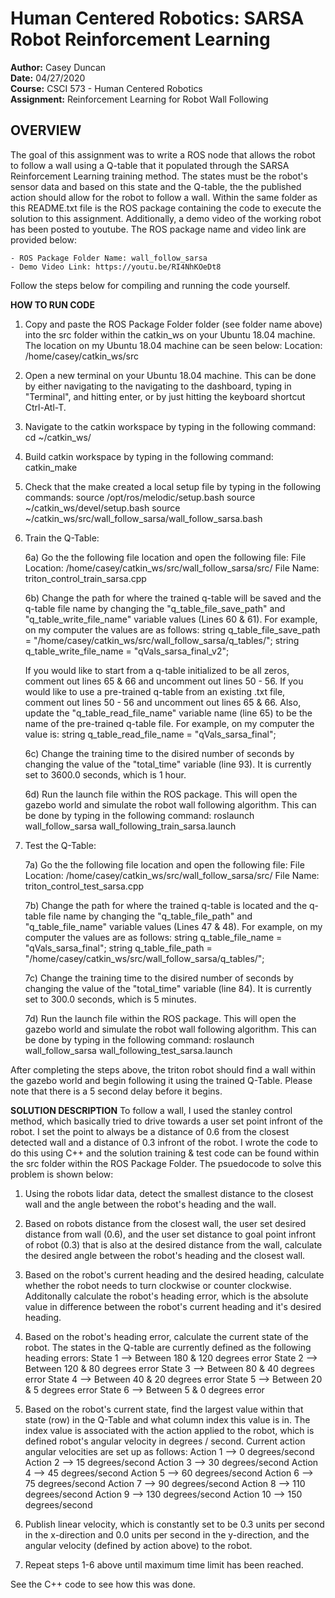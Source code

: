 <h1>Human Centered Robotics: SARSA Robot Reinforcement Learning</h1>

**Author:** Casey Duncan <br />
**Date:** 04/27/2020 <br />
**Course:** CSCI 573 - Human Centered Robotics <br />
**Assignment:** Reinforcement Learning for Robot Wall Following <br />

<h2>OVERVIEW</h2>

The goal of this assignment was to write a ROS node that allows the robot to follow a wall using a Q-table that it populated through the SARSA Reinforcement Learning training method. The states must be the robot's sensor data and based on this state and the Q-table, the the published action should allow for the robot to follow a wall. Within the same folder as this README.txt file is the ROS package containing the code to execute the solution to this assignment. Additionally, a demo video of the working robot has been posted to youtube. The ROS package name and video link are provided below:

    - ROS Package Folder Name: wall_follow_sarsa
    - Demo Video Link: https://youtu.be/RI4NhKOeDt8

Follow the steps below for compiling and running the code yourself.

**HOW TO RUN CODE**
1) Copy and paste the ROS Package Folder folder (see folder name above) into the src folder within the catkin_ws on your Ubuntu 18.04 machine. The location on my Ubuntu 18.04 machine can be seen below:
Location: /home/casey/catkin_ws/src

2) Open a new terminal on your Ubuntu 18.04 machine. This can be done by either navigating to the navigating to the dashboard, typing in "Terminal", and hitting enter, or by just hitting the keyboard shortcut Ctrl-Atl-T.

3) Navigate to the catkin workspace by typing in the following command:
cd ~/catkin_ws/

4) Build catkin workspace by typing in the following command:
catkin_make

5) Check that the make created a local setup file by typing in the following commands:
source /opt/ros/melodic/setup.bash
source ~/catkin_ws/devel/setup.bash
source ~/catkin_ws/src/wall_follow_sarsa/wall_follow_sarsa.bash

6) Train the Q-Table:
	
	6a) Go the the following file location and open the following file:
	File Location: /home/casey/catkin_ws/src/wall_follow_sarsa/src/
	File Name: triton_control_train_sarsa.cpp
	
	6b) Change the path for where the trained q-table will be saved and the q-table file name by changing the "q_table_file_save_path" and "q_table_write_file_name" variable values (Lines 60 & 61). For example, on my computer the values are as follows:
	    string q_table_file_save_path = "/home/casey/catkin_ws/src/wall_follow_sarsa/q_tables/";
	    string q_table_write_file_name = "qVals_sarsa_final_v2";
	
	If you would like to start from a q-table initialized to be all zeros, comment out lines 65 & 66 and uncomment out lines 50 - 56. 
	If you would like to use a pre-trained q-table from an existing .txt file, comment out lines 50 - 56 and uncomment out lines 65 & 66. Also, update the "q_table_read_file_name" variable name (line 65) to be the name of the pre-trained q-table file. For example, on my computer the value is:
	string q_table_read_file_name = "qVals_sarsa_final";

	6c) Change the training time to the disired number of seconds by changing the value of the "total_time" variable (line 93). It is currently set to 3600.0 seconds, which is 1 hour.
	
	6d) Run the launch file within the ROS package. This will open the gazebo world and simulate the robot wall following algorithm. This can be done by typing in the following command:
	roslaunch wall_follow_sarsa wall_following_train_sarsa.launch

7) Test the Q-Table:

	7a) Go the the following file location and open the following file:
	File Location: /home/casey/catkin_ws/src/wall_follow_sarsa/src/
	File Name: triton_control_test_sarsa.cpp
	
	7b) Change the path for where the trained q-table is located and the q-table file name by changing the "q_table_file_path" and "q_table_file_name" variable values (Lines 47 & 48). For example, on my computer the values are as follows:
	string q_table_file_name = "qVals_sarsa_final";
	string q_table_file_path = "/home/casey/catkin_ws/src/wall_follow_sarsa/q_tables/";
	
	7c) Change the training time to the disired number of seconds by changing the value of the "total_time" variable (line 84). It is currently set to 300.0 seconds, which is 5 minutes.

	7d) Run the launch file within the ROS package. This will open the gazebo world and simulate the robot wall following algorithm. This can be done by typing in the following command:
	roslaunch wall_follow_sarsa wall_following_test_sarsa.launch

After completing the steps above, the triton robot should find a wall within the gazebo world and begin following it using the trained Q-Table. Please note that there is a 5 second delay before it begins.

**SOLUTION DESCRIPTION**
To follow a wall, I used the stanley control method, which basically tried to drive towards a user set point infront of the robot. I set the point to always be a distance of 0.6 from the closest detected wall and a distance of 0.3 infront of the robot. I wrote the code to do this using C++ and the solution training & test code can be found within the src folder within the ROS Package Folder. The psuedocode to solve this problem is shown below:

1) Using the robots lidar data, detect the smallest distance to the closest wall and the angle between the robot's heading and the wall.

2) Based on robots distance from the closest wall, the user set desired distance from wall (0.6), and the user set distance to goal point infront of robot (0.3) that is also at the desired distance from the wall, calculate the desired angle between the robot's heading and the closest wall.

3) Based on the robot's current heading and the desired heading, calculate whether the robot needs to turn clockwise or counter clockwise. Additonally calculate the robot's heading error, which is the absolute value in difference between the robot's current heading and it's desired heading.

4) Based on the robot's heading error, calculate the current state of the robot. The states in the Q-table are currently defined as the following heading errors:
	State 1 --> Between 180 & 120 degrees error
	State 2 --> Between 120 &  80 degrees error
	State 3 --> Between  80 &  40 degrees error
    	State 4 --> Between  40 &  20 degrees error
    	State 5 --> Between  20 &   5 degrees error
	State 6 --> Between   5 &   0 degrees error

5) Based on the robot's current state, find the largest value within that state (row) in the Q-Table and what column index this value is in. The index value is associated with the action applied to the robot, which is defined robot's angular velocity in degrees / second. Current action angular velocities are set up as follows:
	Action  1 -->   0 degrees/second
	Action  2 -->  15 degrees/second
	Action  3 -->  30 degrees/second
	Action  4 -->  45 degrees/second
	Action  5 -->  60 degrees/second
	Action  6 -->  75 degrees/second
	Action  7 -->  90 degrees/second
	Action  8 --> 110 degrees/second
	Action  9 --> 130 degrees/second
	Action 10 --> 150 degrees/second

6) Publish linear velocity, which is constantly set to be 0.3 units per second in the x-direction and 0.0 units per second in the y-direction, and the angular velocity (defined by action above) to the robot.

7) Repeat steps 1-6 above until maximum time limit has been reached.

See the C++ code to see how this was done. 


